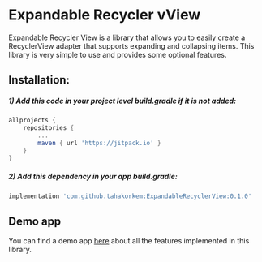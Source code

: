 # Expandable Recycler vView
Expandable Recycler View is a library that allows you to easily create a RecyclerView adapter that supports expanding and collapsing items. This library is very simple to use and provides some optional features.

## Installation:

##### 1) Add this code in your project level build.gradle if it is not added:

```gradle
allprojects {
    repositories {
        ...
        maven { url 'https://jitpack.io' }
    }
}
```

##### 2) Add this dependency in your app build.gradle:

```gradle
implementation 'com.github.tahakorkem:ExpandableRecyclerView:0.1.0'
```

## Demo app

You can find a demo app [here](app) about all the features implemented in this library.